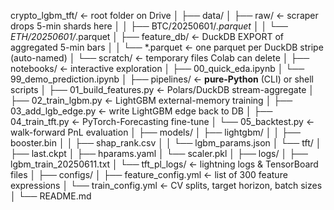 crypto_lgbm_tft/                 ←  root folder on Drive
│
├── data/
│   ├── raw/                     ← scraper drops 5-min shards here
│   │   ├── BTC/20250601/*.parquet
│   │   └── ETH/20250601/*.parquet
│   ├── feature_db/             ← DuckDB EXPORT of aggregated 5-min bars
│   │   └── *.parquet           ← one parquet per DuckDB stripe (auto-named)
│   └── scratch/                ← temporary files Colab can delete
│
├── notebooks/                  ← interactive exploration
│   ├── 00_quick_eda.ipynb
│   └── 99_demo_prediction.ipynb
│
├── pipelines/                  ← **pure-Python** (CLI) or shell scripts
│   ├── 01_build_features.py    ← Polars/DuckDB stream-aggregate
│   ├── 02_train_lgbm.py        ← LightGBM external-memory training
│   ├── 03_add_lgb_edge.py      ← write LightGBM edge back to DB
│   ├── 04_train_tft.py         ← PyTorch-Forecasting fine-tune
│   └── 05_backtest.py          ← walk-forward PnL evaluation
│
├── models/
│   ├── lightgbm/
│   │   ├── booster.bin
│   │   ├── shap_rank.csv
│   │   └── lgbm_params.json
│   └── tft/
│       ├── last.ckpt
│       ├── hparams.yaml
│       └── scaler.pkl
│
├── logs/
│   ├── lgbm_train_20250611.txt
│   └── tft_pl_logs/            ← lightning logs & TensorBoard files
│
├── configs/
│   ├── feature_config.yml      ← list of 300 feature expressions
│   └── train_config.yml        ← CV splits, target horizon, batch sizes
│
└── README.md
